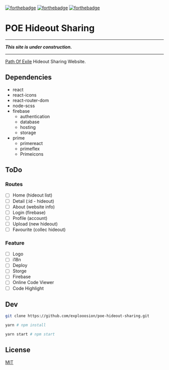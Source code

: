 [![forthebadge](https://forthebadge.com/images/badges/makes-people-smile.svg)](https://forthebadge.com)
[![forthebadge](https://forthebadge.com/images/badges/built-with-love.svg)](https://forthebadge.com)
[![forthebadge](https://forthebadge.com/images/badges/ages-18.svg)](https://forthebadge.com)

# POE Hideout Sharing

---

***This site is under construction.***

---

[Path Of Exile](https://www.pathofexile.com/game) Hideout Sharing Website.

## Dependencies

- react
- react-icons
- react-router-dom
- node-scss
- firebase
  - authentication
  - database
  - hosting
  - storage
- prime
  - primereact
  - primeflex
  - Primeicons

## ToDo

### Routes

- [ ] Home (hideout list)
- [ ] Detail (:id - hideout)
- [ ] About (website info)
- [ ] Login (firebase)
- [ ] Profile (account)
- [ ] Upload (new hideout)
- [ ] Favourite (collec hideout)

### Feature

- [ ] Logo
- [ ] i18n
- [ ] Deploy
- [ ] Storge
- [ ] Firebase
- [ ] Online Code Viewer
- [ ] Code Highlight

## Dev

```sh
git clone https://github.com/explooosion/poe-hideout-sharing.git
```

```sh
yarn # npm install
```

```sh
yarn start # npm start
```

## License

[MIT](http://opensource.org/licenses/MIT)
